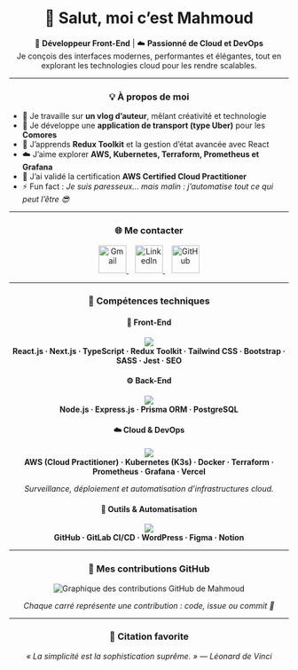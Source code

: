 <h1 align="center">👋 Salut, moi c’est Mahmoud</h1>

<p align="center">
🎨 <b>Développeur Front-End</b> | ☁️ <b>Passionné de Cloud et DevOps</b>  
<br/>
Je conçois des interfaces modernes, performantes et élégantes, tout en explorant les technologies cloud pour les rendre scalables.
</p>

---

<h3 align="center">💡 À propos de moi</h3>

- 🎥 Je travaille sur **un vlog d’auteur**, mêlant créativité et technologie  
- 🚖 Je développe une **application de transport (type Uber)** pour les **Comores**  
- 🌱 J’apprends **Redux Toolkit** et la gestion d’état avancée avec React  
- ☁️ J’aime explorer **AWS, Kubernetes, Terraform, Prometheus et Grafana**  
- 🏅 J’ai validé la certification **AWS Certified Cloud Practitioner**  
- ⚡ Fun fact : *Je suis paresseux… mais malin : j’automatise tout ce qui peut l’être 😎*  

---

<h3 align="center">🌐 Me contacter</h3>

<p align="center">
  <a href="mailto:TON_EMAIL@gmail.com">
    <img src="https://skillicons.dev/icons?i=gmail" width="50" alt="Gmail"/>
  </a>
  &nbsp;&nbsp;
  <a href="https://www.linkedin.com/in/mahamoudmoussa1" target="_blank">
    <img src="https://skillicons.dev/icons?i=linkedin" width="50" alt="LinkedIn"/>
  </a>
  &nbsp;&nbsp;
  <a href="https://github.com/Mahmoud974" target="_blank">
    <img src="https://skillicons.dev/icons?i=github" width="50" alt="GitHub"/>
  </a>
</p>

---

<h3 align="center">🧠 Compétences techniques</h3>

<h4 align="center">🎨 Front-End</h4>
<p align="center">
  <img src="https://skillicons.dev/icons?i=react,nextjs,typescript,redux,tailwind,bootstrap,sass,jest" /><br/>
  <b>React.js · Next.js · TypeScript · Redux Toolkit · Tailwind CSS · Bootstrap · SASS · Jest · SEO</b>
</p>

<h4 align="center">⚙️ Back-End</h4>
<p align="center">
  <img src="https://skillicons.dev/icons?i=nodejs,express,prisma,postgresql" /><br/>
  <b>Node.js · Express.js · Prisma ORM · PostgreSQL</b>
</p>

<h4 align="center">☁️ Cloud & DevOps</h4>
<p align="center">
  <img src="https://skillicons.dev/icons?i=aws,kubernetes,docker,terraform,prometheus,grafana,vercel" /><br/>
  <b>AWS (Cloud Practitioner) · Kubernetes (K3s) · Docker · Terraform · Prometheus · Grafana · Vercel</b>
</p>

<p align="center">
  <i>Surveillance, déploiement et automatisation d’infrastructures cloud.</i>
</p>

<h4 align="center">🧰 Outils & Automatisation</h4>
<p align="center">
  <img src="https://skillicons.dev/icons?i=github,gitlab,wordpress,figma,notion" /><br/>
  <b>GitHub · GitLab CI/CD · WordPress · Figma · Notion</b>
</p>

---

<h3 align="center">📅 Mes contributions GitHub</h3>
<p align="center">
  <img src="https://github-readme-activity-graph.vercel.app/graph?username=Mahmoud974&bg_color=0D1117&color=00AEFF&line=00AEFF&point=FFFFFF&hide_border=true" alt="Graphique des contributions GitHub de Mahmoud" />
</p>

<p align="center"><i>Chaque carré représente une contribution : code, issue ou commit 💪</i></p>

---

<h3 align="center">💬 Citation favorite</h3>
<p align="center"><i>« La simplicité est la sophistication suprême. » — Léonard de Vinci</i></p>
